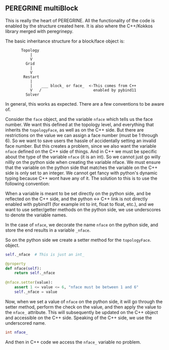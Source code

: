 PEREGRINE multiBlock
--------------------

This is really the heart of PEREGRINE. All the functionality of the code is
enabled by the structure created here. It is also where the C++/Kokkos library
merged with peregrinepy. 

The basic inheritance structure for a block/face object is:


           Topology
               |
               V
             Grid
               |
               V
            Restart
               |
               |    ___ block_ or face_  <-This comes from C++ 
               V   /                       enabled by pybind11
             Solver
             

In general, this works as expected. There are a few conventions to be aware of.

Consider the ```face``` object, and the variable ```nface``` which tells us the
face number. We want this defined at the topology level, and everything that
inherits the ```topologyFace```, as well as on the C++ side. But there are
restrictions on the value we can assign a face number (must be 1 through 6). So
we want to save users the hassle of accidentally setting an invalid face
number. But this creates a problem, since we also want the variable ```nface```
defined on the C++ side of things. And in C++ we must be specific about the type
of the variable ```nface``` (it is an int). So we cannot just go willy nillly on
the python side when creating the variable nface. We must ensure that the
variable on the python side that matches the variable on the C++ side is only
set to an integer. We cannot get fancy with python's dynamic typing because C++
wont have any of it. The solution to this is to use the following convention:

When a variable is meant to be set directly on the python side, and be reflected
on the C++ side, and the python <-> C++ link is not directly enabled with
pybind11 (for example int to int, float to float, etc.), and we want to use
setter/getter methods on the python side, we use underscores to denote the
variable names.

In the case of ```nface```, we decorate the name ```nface``` on the python side,
and store the end results in a variable ```_nface```.


So on the python side we create a setter method for the ```topologyFace```.
object.

``` python
self._nface  # This is just an int_

@property
def nface(self):
    return self._nface
    
@nface.setter(value):
    assert 1 <= value <= 6, "nface must be between 1 and 6"
    self._nface = value
```
        
Now, when we set a value of ```nface``` on the python side, it will go through
the setter method, perform the check on the value, and then apply the value to
the ```nface_``` attribute. This will subsequently be updated on the C++ object
and accessible on the C++ side. Speaking of the C++ side, we use the underscored name.

``` c++
int nface_
```

And then in C++ code we access the ```nface_``` variable no problem.


